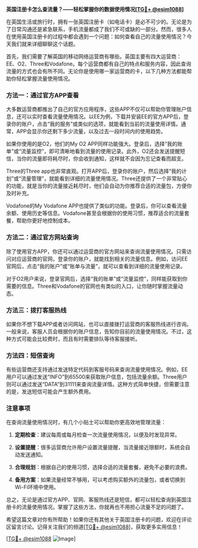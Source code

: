 **英国注册卡怎么查流量？——轻松掌握你的数据使用情况[[TG💪+ @esim1088](https://t.me/s/esim1088)]**

在英国生活或旅行时，拥有一张英国注册卡（如电话卡）是必不可少的。无论是为了日常沟通还是紧急联系，手机流量都成了我们不可或缺的一部分。然而，很多人在使用英国注册卡的过程中都会遇到一个问题：如何查看自己的流量使用情况？今天我们就来详细聊聊这个话题。

首先，我们需要了解英国的移动网络运营商有哪些。英国主要有四大运营商：EE、O2、Three和Vodafone。每个运营商都有自己的特点和服务内容，因此查询流量的方式也会有所不同。无论你是使用哪一家运营商的卡，以下几种方法都能帮助你轻松掌握流量使用情况。

### 方法一：通过官方APP查看

大多数运营商都推出了自己的官方应用程序，这些APP不仅可以帮助你管理账户信息，还可以实时查看流量使用情况。以EE为例，下载并安装EE的官方APP后，登录你的账户，点击“我的服务”或类似的选项，就能看到当前的流量使用详情。通常，APP会显示你还剩下多少流量，以及过去一段时间内的使用趋势。

如果你使用的是O2，他们的My O2 APP同样功能强大。登录后，选择“我的账单”或“流量监控”，即可清晰地看到流量的使用记录。此外，O2还会发送提醒短信，当你的流量即将耗尽时，你会收到通知，这样就不会因为忘记查看而超支。

Three的Three app也非常直观。打开APP后，登录你的账户，然后选择“我的计划”或“流量管理”，就能看到详细的流量使用情况。Three还提供了一个非常贴心的功能，就是当你的流量接近耗尽时，他们会自动为你推荐合适的流量包，方便你及时补充。

Vodafone的My Vodafone APP也提供了类似的功能。登录后，你可以查看流量余额、使用历史等信息。Vodafone甚至会根据你的使用习惯，推荐适合的流量套餐，帮助你更好地控制成本。

### 方法二：通过官方网站查询

除了使用官方APP，你还可以通过运营商的官方网站来查询流量使用情况。只需访问对应运营商的官网，登录你的账户，就能找到相关的流量信息。例如，访问EE官网后，点击“我的账户”或“账单与流量”，就可以查看到详细的流量使用记录。

对于O2用户来说，登录官网后，选择“我的账单”或“流量监控”，同样能获取到你需要的信息。Three和Vodafone的官网也有类似的入口，让你随时掌握流量动态。

### 方法三：拨打客服热线

如果你不想下载APP或者访问网站，也可以直接拨打运营商的客服热线进行咨询。一般来说，客服人员会根据你的账户信息，告知你目前的流量使用情况。不过，这种方式可能会比较费时，而且有时需要排队等待客服接听。

### 方法四：短信查询

有些运营商还支持通过发送特定代码到客服号码来查询流量使用情况。例如，EE用户可以通过发送“INFO”到65500来获取账户信息，包括流量余额。Three用户则可以通过发送“DATA”到31111来查询流量详情。这种方式简单快捷，但需要注意的是，发送短信可能会产生额外费用。

### 注意事项

在查询流量使用情况时，有几个小贴士可以帮助你更高效地管理流量：

1. **定期检查**：建议每周或每月检查一次流量使用情况，以便及时发现异常。
   
2. **设置提醒**：很多运营商允许用户设置流量提醒，当流量接近限额时，系统会自动发送通知。

3. **合理规划**：根据自己的使用习惯，选择合适的流量套餐，避免不必要的浪费。

4. **备用方案**：如果流量经常不够用，可以考虑购买额外的流量包，或者切换到Wi-Fi环境中使用。

总之，无论是通过官方APP、官网、客服热线还是短信，都可以轻松查询到英国注册卡的流量使用情况。掌握了这些方法，你就再也不用担心流量不足的问题了。

希望这篇文章对你有所帮助！如果你还有其他关于英国注册卡的问题，欢迎在评论区留言讨论。记得关注我们的频道[[TG💪+ @esim1088](https://t.me/s/esim1088)]，获取更多实用信息！

[[TG💪+ @esim1088](https://t.me/s/esim1088) ![Image](https://i.postimg.cc/4NQfJmqS/Snipaste-2025-05-13-00-14-12.png)]